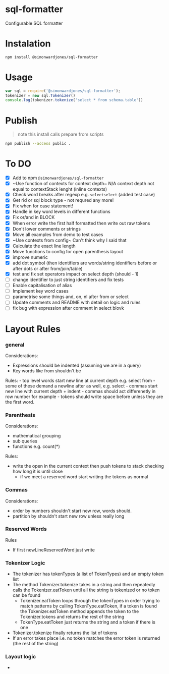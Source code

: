 # sql-formatter
Configurable SQL formatter


# Instalation

```bash
npm install @simonwardjones/sql-formatter
```

# Usage

```javascript
var sql = require('@simonwardjones/sql-formatter');
tokenizer = new sql.Tokenizer()
console.log(tokenizer.tokenize('select * from schema.table'))
```

# Publish
> note this install calls prepare from scripts

```bash
npm publish --access public .
```

# To DO
- [X] Add to npm `@simonwardjones/sql-formatter`
- [X] ~Use function of contexts for context depth~ N/A context depth not equal to contextStack lenght (inline contexts)
- [X] Check word breaks after regexp e.g. `selectselect` (added test case)
- [X] Get rid or sql block type - not requred any more!
- [X] Fix when for case statement!
- [X] Handle in key word levels in different functions
- [X] Fix or/and in BLOCK
- [X] When error write the first half formatted then write out raw tokens
- [X] Don't lower comments or strings
- [X] Move all examples from demo to test cases
- [X] ~Use contexts from config~ Can't think why I said that
- [X] Calculate the exact line length
- [X] Move functions to config for open parenthesis layout
- [X] improve numeric
- [X] add dot symbol (then identifiers are words/string identifiers before or after dots or after from/join/table)
- [X] test and fix set operators impact on select depth (should - 1)
- [ ] change identifier to just string identifiers and fix tests
- [ ] Enable capitalisation of alias
- [ ] Implement key word cases
- [ ] parametrise some things and, on, nl after from or select
- [ ] Update comments and README with detail on logic and rules
- [ ] fix bug with expression after comment in select blovk

# Layout Rules

### general

Considerations:
 - Expressions should be indented (assuming we are in a query)
 - Key words like from shouldn't be

Rules:
    - top level words start new line at current depth e.g. select from
        - some of these demand a newline after as well, e.g. select
    - commas start new line with current depth + indent
    - commas should act differenetly in row number for example
    - tokens should write space before unless they are the first word.

### Parenthesis

Considerations:
 - mathematical grouping
 - sub queries 
 - functions e.g. count(*)

Rules:
 - write the open in the current context then push tokens to stack checking how long it is until close
    - if we meet a reserved word start writing the tokens as normal


### Commas 
Considerations:
 - order by numbers shouldn't start new row, words should.
 - partition by shouldn't start new row unless really long

### Reserved Words

Rules
 - If first newLineReservedWord just write


### Tokenizer Logic

 - The tokenizer has tokenTypes (a list of TokenTypes) and an empty token list
 - The method Tokenizer.tokenize takes in a string and then repeatedly calls the Tokenizer.eatToken until all the string is tokenized or no token can be found
    - Tokenizer.eatToken loops through the tokenTypes in order trying to match patterns by calling TokenType.eatToken, if a token is found the Tokenizer.eatToken method appends the token to the Tokenizer.tokens and returns the rest of the string
    - TokenType.eatToken just returns the string and a token if there is one
 - Tokenizer.tokenize finally returns the list of tokens
 - If an error takes place i.e. no token matches the error token is returned (the rest of the string)

### Layout logic

 - 